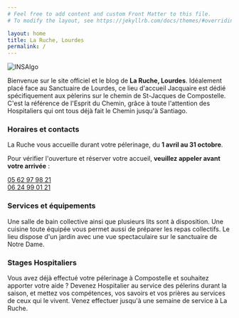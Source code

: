 ```yaml
---
# Feel free to add content and custom Front Matter to this file.
# To modify the layout, see https://jekyllrb.com/docs/themes/#overriding-theme-defaults

layout: home
title: La Ruche, Lourdes
permalink: /
---
```


<div id="logo-frontpage-container" class="nav-container other-bg-color">
  <img class="logo-frontpage" src="{{ site.baseurl }}/assets/images/photos/2023-03-15 11.11.57.jpg" alt="INSAlgo">
</div>

Bienvenue sur le site officiel et le blog de **La Ruche, Lourdes**. Idéalement placé face au Sanctuaire de Lourdes, ce lieu d'accueil Jacquaire est dédié spécifiquement aux pèlerins sur le chemin de St-Jacques de Compostelle. C'est la référence de l'Esprit du Chemin, grâce à toute l'attention des Hospitaliers qui ont tous déjà fait le Chemin jusqu'à Santiago.

### Horaires et contacts

La Ruche vous accueille durant votre pélerinage, du **1 avril au 31 octobre**.

Pour vérifier l'ouverture et réserver votre accueil, **veuillez appeler avant votre arrivée** : 

<div class="center other-bg-color special-content bigger"><i class="nf nf-fa-phone"></i> <a rel="noindex,nofollow" data-rel="external" data-type="TEL" href="tel:05 62 97 98 21">05 62 97 98 21</a></div>

<div class="center other-bg-color special-content bigger"><i class="nf nf-fa-phone"></i> <a rel="noindex,nofollow" data-rel="external" data-type="TEL" href="tel:06 24 99 01 21">06 24 99 01 21</a></div>

### Services et équipements

Une salle de bain collective ainsi que plusieurs lits sont à disposition. Une cuisine toute équipée vous permet aussi de préparer les repas collectifs. Le lieu dispose d'un jardin avec une vue spectaculaire sur le sanctuaire de Notre Dame. 

### Stages Hospitaliers

Vous avez déjà effectué votre pélerinage à Compostelle et souhaitez apporter votre aide ? Devenez Hospitalier au service des pélerins durant la saison, et mettez vos compétences, vos savoirs et vos prières au services de ceux qui le vivent. Venez effectuer jusqu'à une semaine de service à La Ruche.